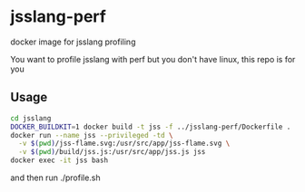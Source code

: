 # jsslang-perf
docker image for jsslang profiling

You want to profile jsslang with perf but you don't have linux, this repo is for you

## Usage

```sh
cd jsslang
DOCKER_BUILDKIT=1 docker build -t jss -f ../jsslang-perf/Dockerfile .
docker run --name jss --privileged -td \
  -v $(pwd)/jss-flame.svg:/usr/src/app/jss-flame.svg \
  -v $(pwd)/build/jss.js:/usr/src/app/jss.js jss
docker exec -it jss bash
```

and then run ./profile.sh
